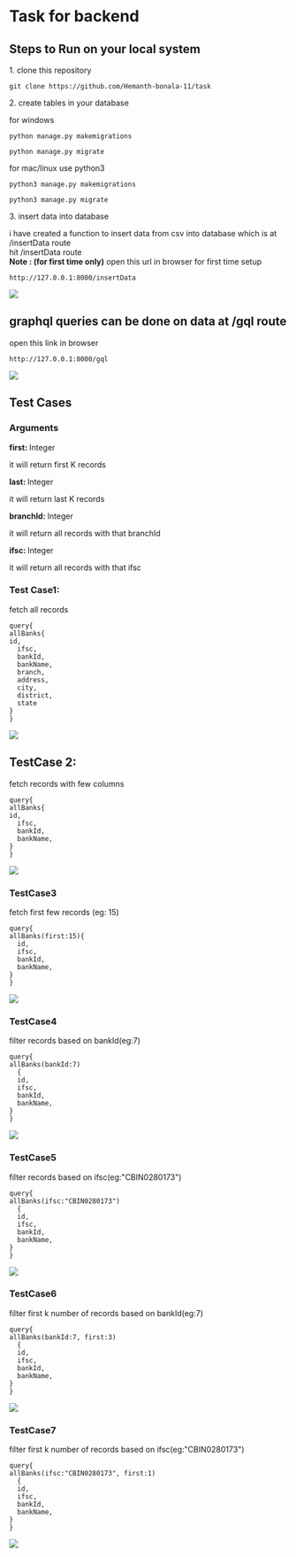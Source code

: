 <h1>Task for backend</h1>

<h2> Steps to Run on your local system </h2>

<p>1. clone this repository</p>

```properties
git clone https://github.com/Hemanth-bonala-11/task
```  

<p>2. create tables in your database</p>

<p> for windows </p>

```properties
python manage.py makemigrations
```  

```properties
python manage.py migrate
```  

<p> for mac/linux use python3  </p>

```properties
python3 manage.py makemigrations
```  

```properties
python3 manage.py migrate
```  

<p>3. insert data into database </p>

<div> i have created a function to insert data from csv into database which is at /insertData route</div>
<div> hit /insertData route </div>

<div><b> Note : (for first time only)</b> open this url in browser for first time setup</div>

```properties
http://127.0.0.1:8000/insertData
```  


<img src="assets/insert_data.png"/>


<h2>graphql queries can be done on data at  /gql route </h2>

<div> open this link in browser</div>

```properties
http://127.0.0.1:8000/gql
```  

<img src="assets/graphql_interface.png"/>


<h2> Test Cases </h2>

<h3>Arguments </h3>

<div><b>first: </b> Integer </div>
<p> it will return first K records </p>

<div><b>last: </b> Integer </div>
<p> it will return last K records </p>

<div><b>branchId: </b>Integer</div>
<p> it will return all records with that branchId </p>

<div><b>ifsc: </b>Integer</div>
<p> it will return all records with that ifsc </p>

<h3> Test Case1: </h3>
<p> fetch all records </p>


``` properties
query{
allBanks{
id,
  ifsc,
  bankId,
  bankName,
  branch,
  address,
  city,
  district,
  state
}
}
```
<img src="assets/allQuery.png">

<h2> TestCase 2: </h2>

<p> fetch  records with few columns </p>


``` properties
query{
allBanks{
id,
  ifsc,
  bankId,
  bankName,
}
}
```

<img src="assets/columQuery.png">

<h3> TestCase3 </h3>

<p> fetch first few records (eg: 15)  </p>

```properties
query{
allBanks(first:15){
  id,
  ifsc,
  bankId,
  bankName,
}
}

```

<img src="assets/firstquery.png">


<h3> TestCase4 </h3>

<p> filter records based on bankId(eg:7)  </p>

```properties
query{
allBanks(bankId:7)
  {
  id,
  ifsc,
  bankId,
  bankName,
}
}
```

<img src="assets/bank_id.png">


<h3> TestCase5 </h3>

<p> filter records based on ifsc(eg:"CBIN0280173") </p>

```properties
query{
allBanks(ifsc:"CBIN0280173")
  {
  id,
  ifsc,
  bankId,
  bankName,
}
}

```

<img src="assets/ifsc.png">


<h3> TestCase6 </h3>

<p> filter first k number of records based on bankId(eg:7) </p>

```properties
query{
allBanks(bankId:7, first:3)
  {
  id,
  ifsc,
  bankId,
  bankName,
}
}
```

<img src="assets/KbankId.png">


<h3> TestCase7 </h3>

<p> filter first k number of records based on ifsc(eg:"CBIN0280173") </p>


```properties
query{
allBanks(ifsc:"CBIN0280173", first:1)
  {
  id,
  ifsc,
  bankId,
  bankName,
}
}

```

<img src="assets/Kifsc.png">